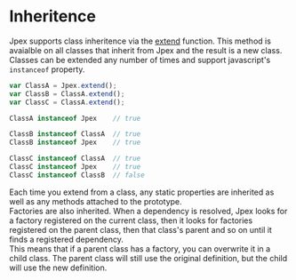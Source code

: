 Inheritence
===========
Jpex supports class inheritence via the [extend](./jpex/extend.md) function. This method is avaialble on all classes that inherit from Jpex and the result is a new class. Classes can be extended any number of times and support javascript's `instanceof` property.  
```javascript
var ClassA = Jpex.extend();
var ClassB = ClassA.extend();
var ClassC = ClassA.extend();

ClassA instanceof Jpex    // true

ClassB instanceof ClassA  // true
ClassB instanceof Jpex    // true

ClassC instanceof ClassA  // true
ClassC instanceof Jpex    // true
ClassC instanceof ClassB  // false
```

Each time you extend from a class, any static properties are inherited as well as any methods attached to the prototype.  
Factories are also inherited. When a dependency is resolved, Jpex looks for a factory registered on the current class, then it looks for factories registered on the parent class, then that class's parent and so on until it finds a registered dependency.  
This means that if a parent class has a factory, you can overwrite it in a child class. The parent class will still use the original definition, but the child will use the new definition.  

